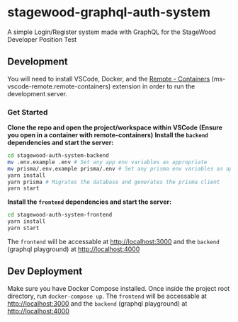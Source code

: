 # stagewood-graphql-auth-system
A simple Login/Register system made with GraphQL for the StageWood Developer Position Test

## Development
You will need to install VSCode, Docker, and the [Remote - Containers](https://marketplace.visualstudio.com/items?itemName=ms-vscode-remote.remote-containers) (ms-vscode-remote.remote-containers) extension in order to run the development server.
### Get Started
**Clone the repo and open the project/workspace within VSCode (Ensure you open in a container with remote-containers)**
**Install the `backend` dependencies and start the server:**
```sh
cd stagewood-auth-system-backend
mv .env.example .env # Set any app env variables as appropriate
mv prisma/.env.example prisma/.env # Set any prisma env variables as appropriate
yarn install
yarn prisma # Migrates the database and generates the prisma client
yarn start
```
**Install the `frontend` dependencies and start the server:**
```sh
cd stagewood-auth-system-frontend
yarn install
yarn start
```
The `frontend` will be accessable at [http://localhost:3000](http://localhost:3000) and the `backend` (graphql playground) at [http://localhost:4000](http://localhost:4000)
## Dev Deployment
Make sure you have Docker Compose installed. Once inside the project root directory, run `docker-compose up`.
The `frontend` will be accessable at [http://localhost:3000](http://localhost:3000) and the `backend` (graphql playground) at [http://localhost:4000](http://localhost:4000)